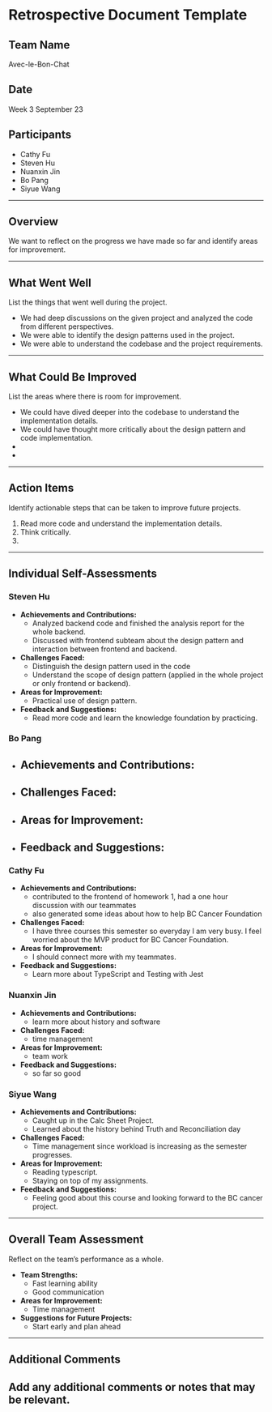 # Retrospective Document Template

## Team Name
Avec-le-Bon-Chat

## Date
Week 3 September 23

## Participants
- Cathy Fu
- Steven Hu
- Nuanxin Jin
- Bo Pang
- Siyue Wang

---

## Overview
We want to reflect on the progress we have made so far and identify areas for improvement.

---

## What Went Well
List the things that went well during the project.
- We had deep discussions on the given project and analyzed the code from different perspectives.
- We were able to identify the design patterns used in the project.
- We were able to understand the codebase and the project requirements.

---

## What Could Be Improved
List the areas where there is room for improvement.
- We could have dived deeper into the codebase to understand the implementation details.
- We could have thought more critically about the design pattern and code implementation.
-
-

---

## Action Items
Identify actionable steps that can be taken to improve future projects.
1. Read more code and understand the implementation details.
2. Think critically.
3.

---

## Individual Self-Assessments
### Steven Hu
- **Achievements and Contributions:**
  - Analyzed backend code and finished the analysis report for the whole backend.
  - Discussed with frontend subteam about the design pattern and interaction between frontend and backend.
- **Challenges Faced:**
  - Distinguish the design pattern used in the code
  - Understand the scope of design pattern (applied in the whole project or only frontend or backend).
- **Areas for Improvement:**
  - Practical use of design pattern.
- **Feedback and Suggestions:**
  - Read more code and learn the knowledge foundation by practicing.

### Bo Pang
- **Achievements and Contributions:**
  -
- **Challenges Faced:**
  -
- **Areas for Improvement:**
  -
- **Feedback and Suggestions:**
  -

### Cathy Fu
- **Achievements and Contributions:**
  - contributed to the frontend of homework 1, had a one hour discussion with our teammates
  - also generated some ideas about how to help BC Cancer Foundation
- **Challenges Faced:**
  - I have three courses this semester so everyday I am very busy. I feel worried about the MVP product for BC Cancer Foundation.
- **Areas for Improvement:**
  - I should connect more with my teammates.
- **Feedback and Suggestions:**
  - Learn more about TypeScript and Testing with Jest

### Nuanxin Jin
- **Achievements and Contributions:**
  - learn more about history and software
- **Challenges Faced:**
  - time management
- **Areas for Improvement:**
  - team work
- **Feedback and Suggestions:**
  - so far so good

### Siyue Wang
- **Achievements and Contributions:**
  - Caught up in the Calc Sheet Project.
  - Learned about the history behind Truth and Reconciliation day
- **Challenges Faced:**
  - Time management since workload is increasing as the semester progresses. 
- **Areas for Improvement:**
  - Reading typescript.
  - Staying on top of my assignments.
- **Feedback and Suggestions:**
  - Feeling good about this course and looking forward to the BC cancer project. 

---

## Overall Team Assessment
Reflect on the team’s performance as a whole.
- **Team Strengths:**
  - Fast learning ability
  - Good communication
- **Areas for Improvement:**
  - Time management
- **Suggestions for Future Projects:**
  - Start early and plan ahead

---

## Additional Comments
Add any additional comments or notes that may be relevant.
-

